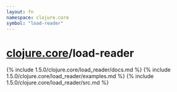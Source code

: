 ```yaml
---
layout: fn
namespace: clojure.core
symbol: "load-reader"
---
```


# [clojure.core](../)/load-reader

{% include 1.5.0/clojure.core/load_reader/docs.md %}
{% include 1.5.0/clojure.core/load_reader/examples.md %}
{% include 1.5.0/clojure.core/load_reader/src.md %}

